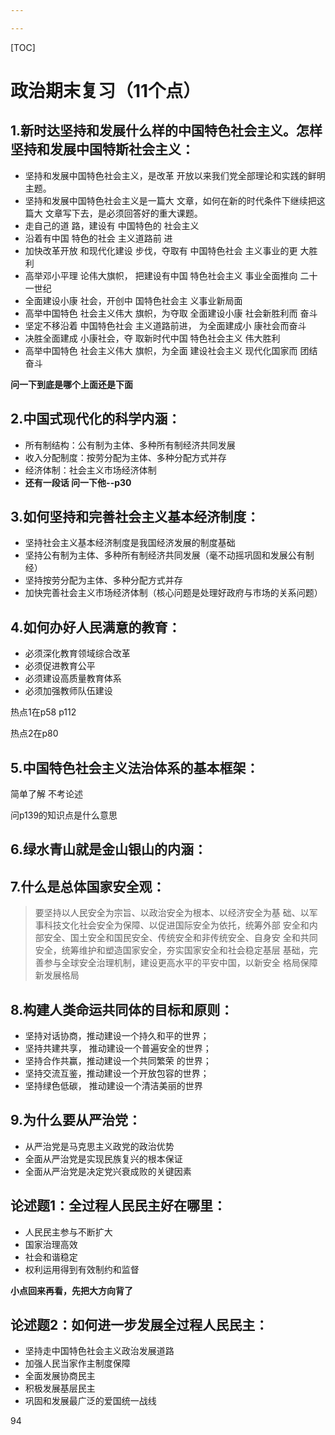```yaml
---

---
```










[TOC]











# 政治期末复习（11个点）



## 1.新时达坚持和发展什么样的中国特色社会主义。怎样坚持和发展中国特斯社会主义：

- 坚持和发展中国特色社会主义，是改革 开放以来我们党全部理论和实践的鲜明主题。
- 坚持和发展中国特色社会主义是一篇大 文章，如何在新的时代条件下继续把这篇大 文章写下去，是必须回答好的重大课题。
- 走自己的道 路，建设有 中国特色的 社会主义
- 沿着有中国 特色的社会 主义道路前 进
- 加快改革开放 和现代化建设 步伐，夺取有 中国特色社会 主义事业的更 大胜利
- 高举邓小平理 论伟大旗帜， 把建设有中国 特色社会主义 事业全面推向 二十一世纪
- 全面建设小康 社会，开创中 国特色社会主 义事业新局面
- 高举中国特色 社会主义伟大 旗帜，为夺取 全面建设小康 社会新胜利而 奋斗
- 坚定不移沿着 中国特色社会 主义道路前进， 为全面建成小 康社会而奋斗
- 决胜全面建成 小康社会，夺 取新时代中国 特色社会主义 伟大胜利
- 高举中国特色 社会主义伟大 旗帜，为全面 建设社会主义 现代化国家而 团结奋斗

**问一下到底是哪个上面还是下面**







## 2.中国式现代化的科学内涵：



- 所有制结构：公有制为主体、多种所有制经济共同发展
- 收入分配制度：按劳分配为主体、多种分配方式并存
- 经济体制：社会主义市场经济体制
- **还有一段话 问一下他--p30**



## 3.如何坚持和完善社会主义基本经济制度：



- 坚持社会主义基本经济制度是我国经济发展的制度基础
- 坚持公有制为主体、多种所有制经济共同发展（毫不动摇巩固和发展公有制经）
- 坚持按劳分配为主体、多种分配方式并存
- 加快完善社会主义市场经济体制（核心问题是处理好政府与市场的关系问题）





## 4.如何办好人民满意的教育：

- 必须深化教育领域综合改革
- 必须促进教育公平
- 必须建设高质量教育体系
- 必须加强教师队伍建设





热点1在p58 p112







热点2在p80







## 5.中国特色社会主义法治体系的基本框架：

简单了解 不考论述



问p139的知识点是什么意思









## 6.绿水青山就是金山银山的内涵：



## 7.什么是总体国家安全观：





> 要坚持以人民安全为宗旨、以政治安全为根本、以经济安全为基 础、以军事科技文化社会安全为保障、以促进国际安全为依托，统筹外部 安全和内部安全、国土安全和国民安全、传统安全和非传统安全、自身安 全和共同安全，统筹维护和塑造国家安全，夯实国家安全和社会稳定基层 基础，完善参与全球安全治理机制，建设更高水平的平安中国，以新安全 格局保障新发展格局









## 8.构建人类命运共同体的目标和原则：

- 坚持对话协商，推动建设一个持久和平的世界；
- 坚持共建共享， 推动建设一个普遍安全的世界；
- 坚持合作共赢，推动建设一个共同繁荣 的世界；
- 坚持交流互鉴，推动建设一个开放包容的世界；
- 坚持绿色低碳， 推动建设一个清洁美丽的世界







## 9.为什么要从严治党：

- 从严治党是马克思主义政党的政治优势
- 全面从严治党是实现民族复兴的根本保证
- 全面从严治党是决定党兴衰成败的关键因素











## 论述题1：全过程人民民主好在哪里：

- 人民民主参与不断扩大
- 国家治理高效
- 社会和谐稳定
- 权利运用得到有效制约和监督

**小点回来再看，先把大方向背了**





## 论述题2：如何进一步发展全过程人民民主：

- 坚持走中国特色社会主义政治发展道路
- 加强人民当家作主制度保障
- 全面发展协商民主
- 积极发展基层民主
- 巩固和发展最广泛的爱国统一战线









94























